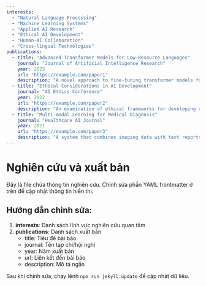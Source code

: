 ```yaml
---
interests:
  - "Natural Language Processing"
  - "Machine Learning Systems"
  - "Applied AI Research"
  - "Ethical AI Development"
  - "Human-AI Collaboration"
  - "Cross-lingual Technologies"
publications:
  - title: "Advanced Transformer Models for Low-Resource Languages"
    journal: "Journal of Artificial Intelligence Research"
    year: 2023
    url: "https://example.com/paper1"
    description: "A novel approach to fine-tuning transformer models for languages with limited data resources."
  - title: "Ethical Considerations in AI Development"
    journal: "AI Ethics Conference"
    year: 2022
    url: "https://example.com/paper2"
    description: "An examination of ethical frameworks for developing responsible AI systems."
  - title: "Multi-modal Learning for Medical Diagnosis"
    journal: "Healthcare AI Journal"
    year: 2021
    url: "https://example.com/paper3"
    description: "A system that combines imaging data with text reports for improved diagnostic accuracy."
---
```


# Nghiên cứu và xuất bản

Đây là file chứa thông tin nghiên cứu. Chỉnh sửa phần YAML frontmatter ở trên để cập nhật thông tin hiển thị.

## Hướng dẫn chỉnh sửa:

1. **interests**: Danh sách lĩnh vực nghiên cứu quan tâm
2. **publications**: Danh sách xuất bản
   - title: Tiêu đề bài báo
   - journal: Tên tạp chí/hội nghị
   - year: Năm xuất bản
   - url: Liên kết đến bài báo
   - description: Mô tả ngắn

Sau khi chỉnh sửa, chạy lệnh `npm run jekyll:update` để cập nhật dữ liệu.
